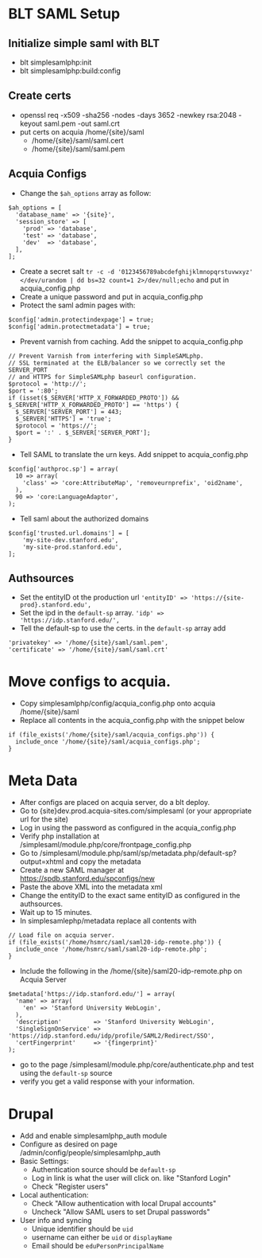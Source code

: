 # BLT SAML Setup

## Initialize simple saml with BLT
* blt simplesamlphp:init
* blt simplesamlphp:build:config

## Create certs
* openssl req -x509 -sha256 -nodes -days 3652 -newkey rsa:2048 -keyout saml.pem -out saml.crt
* put certs on acquia /home/{site}/saml
    * /home/{site}/saml/saml.cert
    * /home/{site}/saml/saml.pem

## Acquia Configs
* Change the `$ah_options` array as follow:
```
$ah_options = [
  'database_name' => '{site}',
  'session_store' => [
    'prod' => 'database',
    'test' => 'database',
    'dev'  => 'database',
  ],
];
```
* Create a secret salt `tr -c -d '0123456789abcdefghijklmnopqrstuvwxyz' </dev/urandom | dd bs=32 count=1 2>/dev/null;echo` and put in acquia_config.php
* Create a unique password and put in acquia_config.php 
* Protect the saml admin pages with:
```
$config['admin.protectindexpage'] = true;
$config['admin.protectmetadata'] = true;
```
* Prevent varnish from caching. Add the snippet to acquia_config.php
```
// Prevent Varnish from interfering with SimpleSAMLphp.
// SSL terminated at the ELB/balancer so we correctly set the SERVER_PORT
// and HTTPS for SimpleSAMLphp baseurl configuration.
$protocol = 'http://';
$port = ':80';
if (isset($_SERVER['HTTP_X_FORWARDED_PROTO']) && $_SERVER['HTTP_X_FORWARDED_PROTO'] == 'https') {
  $_SERVER['SERVER_PORT'] = 443;
  $_SERVER['HTTPS'] = 'true';
  $protocol = 'https://';
  $port = ':' . $_SERVER['SERVER_PORT'];
}
```
* Tell SAML to translate the urn keys. Add snippet to acquia_config.php
```
$config['authproc.sp'] = array(
  10 => array(
    'class' => 'core:AttributeMap', 'removeurnprefix', 'oid2name',
  ),
  90 => 'core:LanguageAdaptor',
);
```
* Tell saml about the authorized domains
```
$config['trusted.url.domains'] = [
    'my-site-dev.stanford.edu',
    'my-site-prod.stanford.edu',
];
```
## Authsources
* Set the entityID ot the production url `'entityID' => 'https://{site-prod}.stanford.edu',`
* Set the ipd in the `default-sp` array. `'idp' => 'https://idp.stanford.edu/',`
* Tell the default-sp to use the certs. in the `default-sp` array add
```
'privatekey' => '/home/{site}/saml/saml.pem',
'certificate' => '/home/{site}/saml/saml.crt'
```

# Move configs to acquia.
* Copy simplesamlphp/config/acquia_config.php onto acquia /home/{site}/saml
* Replace all contents in the acquia_config.php with the snippet below
```
if (file_exists('/home/{site}/saml/acquia_configs.php')) {
  include_once '/home/{site}/saml/acquia_configs.php';
}
```

# Meta Data
* After configs are placed on acquia server, do a blt deploy.
* Go to {site}dev.prod.acquia-sites.com/simplesaml (or your appropriate url for the site)
* Log in using the password as configured in the acquia_config.php
* Verify php installation at /simplesaml/module.php/core/frontpage_config.php
* Go to /simplesaml/module.php/saml/sp/metadata.php/default-sp?output=xhtml and copy the metadata
* Create a new SAML manager at https://spdb.stanford.edu/spconfigs/new
* Paste the above XML into the metadata xml
* Change the entityID to the exact same entityID as configured in the authsources.
* Wait up to 15 minutes.
* In simplesamlephp/metadata replace all contents with 
```
// Load file on acquia server.
if (file_exists('/home/hsmrc/saml/saml20-idp-remote.php')) {
  include_once '/home/hsmrc/saml/saml20-idp-remote.php';
}
```
* Include the following in the /home/{site}/saml20-idp-remote.php on Acquia Server
```
$metadata['https://idp.stanford.edu/'] = array(
  'name' => array(
    'en' => 'Stanford University WebLogin',
  ),
  'description'         => 'Stanford University WebLogin',
  'SingleSignOnService' => 'https://idp.stanford.edu/idp/profile/SAML2/Redirect/SSO',
  'certFingerprint'     => '{fingerprint}'
);
```
* go to the page /simplesaml/module.php/core/authenticate.php and test using the `default-sp` source
* verify you get a valid response with your information.

# Drupal
* Add and enable simplesamlphp_auth module
* Configure as desired on page /admin/config/people/simplesamlphp_auth
* Basic Settings:
    * Authentication source should be `default-sp`
    * Log in link is what the user will click on. like "Stanford Login"
    * Check "Register users"
* Local authentication:
    * Check "Allow authentication with local Drupal accounts"
    * Uncheck "Allow SAML users to set Drupal passwords"
* User info and syncing
    * Unique identifier should be `uid`
    * username can either be `uid` or `displayName`
    * Email should be `eduPersonPrincipalName`
